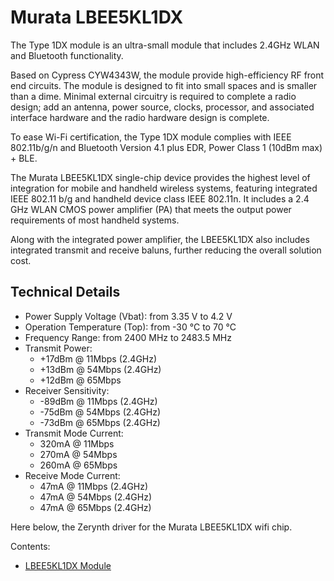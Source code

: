 # Murata LBEE5KL1DX

The Type 1DX module is an ultra-small module that includes 2.4GHz WLAN and Bluetooth functionality.

Based on Cypress CYW4343W, the module provide high-efficiency RF front end circuits. The module is designed to fit into small spaces and is smaller than a dime. Minimal external circuitry is required to complete a radio design; add an antenna, power source, clocks, processor, and associated interface hardware and the radio hardware design is complete.

To ease Wi-Fi certification, the Type 1DX module complies with IEEE 802.11b/g/n and Bluetooth Version 4.1 plus EDR, Power Class 1 (10dBm max) + BLE.

The Murata LBEE5KL1DX single-chip device provides the highest level of integration for mobile and handheld wireless systems, featuring integrated IEEE 802.11 b/g and handheld device class IEEE 802.11n. It includes a 2.4 GHz WLAN CMOS power amplifier (PA) that meets the output power requirements of most handheld systems.

Along with the integrated power amplifier, the LBEE5KL1DX also includes integrated transmit and receive baluns, further reducing the overall solution cost.

## Technical Details


* Power Supply Voltage (Vbat): from 3.35 V to 4.2 V
* Operation Temperature (Top): from -30 °C to 70 °C
* Frequency Range: from 2400 MHz to 2483.5 MHz
* Transmit Power:
    * +17dBm @ 11Mbps (2.4GHz)
    * +13dBm @ 54Mbps (2.4GHz)
    * +12dBm @ 65Mbps
* Receiver Sensitivity:
    * -89dBm @ 11Mbps (2.4GHz)
    * -75dBm @ 54Mbps (2.4GHz)
    * -73dBm @ 65Mbps (2.4GHz)
* Transmit Mode Current:
    * 320mA @ 11Mbps
    * 270mA @ 54Mbps
    * 260mA @ 65Mbps
* Receive Mode Current:
    * 47mA @ 11Mbps (2.4GHz)
    * 47mA @ 54Mbps (2.4GHz)
    * 47mA @ 65Mbps (2.4GHz)

Here below, the Zerynth driver for the Murata LBEE5KL1DX wifi chip.


Contents:

-   [LBEE5KL1DX Module](/latest/reference/libs/murata/lbee5kl1dx/docs/lbee5kl1dx/)
<!--stackedit_data:
eyJoaXN0b3J5IjpbMTAwOTAzMzI5OF19
-->